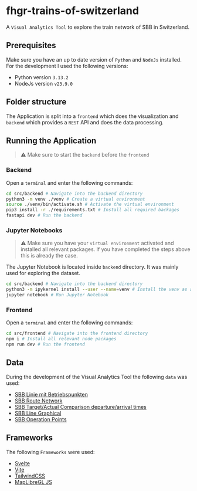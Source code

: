 # fhgr-trains-of-switzerland
A `Visual Analytics Tool` to explore the train network of SBB in Switzerland.

## Prerequisites
Make sure you have an up to date version of `Python` and `NodeJs` installed. For the development I used the following versions:
- Python version `3.13.2`
- NodeJs version `v23.9.0`

## Folder structure
The Application is split into a `frontend` which does the visualization and `backend` which provides a `REST` API and does the data processing.

## Running the Application
> :warning: Make sure to start the `backend` before the `frontend`

### Backend
Open a `terminal` and enter the following commands:

```bash
cd src/backend # Navigate into the backend directory
python3 -m venv ./venv # Create a virtual environment
source ./venv/bin/activate.sh # Activate the virtual environment
pip3 install -r ./requirements.txt # Install all required backages
fastapi dev # Run the backend
```

### Jupyter Notebooks
> :warning: Make sure you have your `virtual environment` activated and installed all relevant packages. If you have completed the steps above this is already the case.

The Jupyter Notebook is located inside `backend` directory. It was mainly used for exploring the dataset.

```bash
cd src/backend # Navigate into the backend directory
python3 -m ipykernel install --user --name=venv # Install the venv as an available kernel
jupyter notebook # Run Jupyter Notebook
```

### Frontend
Open a `terminal` and enter the following commands:

```bash
cd src/frontend # Navigate into the frontend directory
npm i # Install all relevant node packages
npm run dev # Run the frontend
```

## Data
During the development of the Visual Analytics Tool the following `data` was used:
- [SBB Linie mit Betriebspunkten](https://data.sbb.ch/explore/dataset/linie-mit-betriebspunkten/table/)
- [SBB Route Network](https://data.sbb.ch/explore/dataset/linie/export/)
- [SBB Target/Actual Comparison departure/arrival times](https://data.sbb.ch/explore/dataset/ist-daten-sbb/information/)
- [SBB Line Graphical](https://data.sbb.ch/explore/dataset/linie-mit-polygon/information/)
- [SBB Operation Points](https://data.sbb.ch/explore/dataset/linie-mit-betriebspunkten/information/)

## Frameworks 
The following `Frameworks` were used:
- [Svelte](https://svelte.dev/)
- [Vite](https://vite.dev/)
- [TailwindCSS](https://tailwindcss.com/)
- [MapLibreGL JS](https://github.com/maplibre/maplibre-gl-js)

